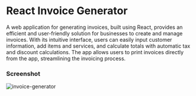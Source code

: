 # React Invoice Generator

A web application for generating invoices, built using React, provides an efficient and user-friendly solution for businesses to create and manage invoices. With its intuitive interface, users can easily input customer information, add items and services, and calculate totals with automatic tax and discount calculations. The app allows users to print invoices directly from the app, streamlining the invoicing process.



### Screenshot
<img src="https://i.ibb.co/3R5JQnv/invoice-generator.png" alt="invoice-generator" border="0">

